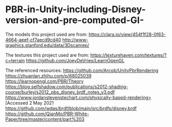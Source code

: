 # PBR-in-Unity-including-Disney-version-and-pre-computed-GI-
The models this project used are from:
https://clara.io/view/454f1f28-0f63-4664-aeef-cf7aecd9cd40
http://www-graphics.stanford.edu/data/3Dscanrep/

The textures this project used are from:
https://texturehaven.com/textures/?c=terrain
https://github.com/JoeyDeVries/LearnOpenGL

The referenced resources:
https://github.com/Arcob/UnityPbrRendering
https://zhuanlan.zhihu.com/p/68025039
https://learnopengl.com/PBR/Theory
https://blog.selfshadow.com/publications/s2012-shading-course/burley/s2012_pbs_disney_brdf_notes_v3.pdf
https://www.jordanstevenstechart.com/physically-based-rendering> [Accessed 2 May 2021
https://github.com/wdas/brdf/blob/main/src/brdfs/disney.brdf
https://github.com/QianMo/PBR-White-Paper/tree/master/content/part%203
